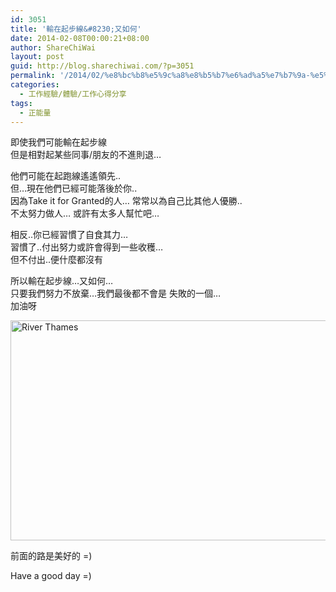 ```yaml
---
id: 3051
title: '輸在起步線&#8230;又如何'
date: 2014-02-08T00:00:21+08:00
author: ShareChiWai
layout: post
guid: http://blog.sharechiwai.com/?p=3051
permalink: '/2014/02/%e8%bc%b8%e5%9c%a8%e8%b5%b7%e6%ad%a5%e7%b7%9a-%e5%8f%88%e5%a6%82%e4%bd%95/'
categories:
  - 工作經驗/體驗/工作心得分享
tags:
  - 正能量
---
```

即使我們可能輸在起步線  
但是相對起某些同事/朋友的不進則退&#8230;

他們可能在起跑線遙遙領先..  
但&#8230;現在他們已經可能落後於你..  
因為Take it for Granted的人&#8230; 常常以為自己比其他人優勝..  
不太努力做人&#8230; 或許有太多人幫忙吧&#8230;

相反..你已經習慣了自食其力&#8230;  
習慣了..付出努力或許會得到一些收穫&#8230;  
但不付出..便什麼都沒有

所以輸在起步線&#8230;又如何&#8230;  
只要我們努力不放棄&#8230;我們最後都不會是 失敗的一個&#8230;  
加油呀

<img class="alignnone" alt="River Thames" src="https://i2.wp.com/farm6.staticflickr.com/5526/11032194095_953dbc8c9f_c.jpg?resize=625%2C352" width="625" height="352" data-recalc-dims="1" /> 

前面的路是美好的 =)

Have a good day =)